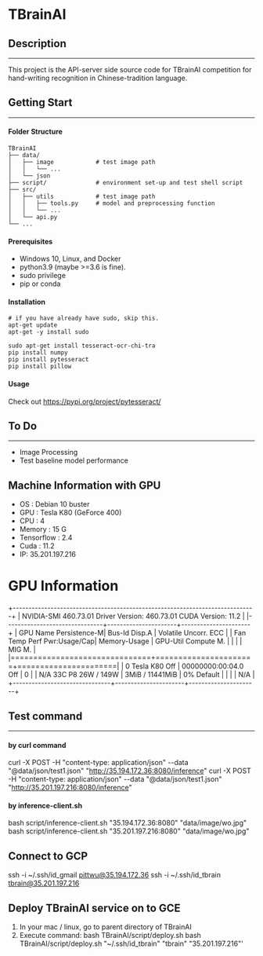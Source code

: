 # **TBrainAI**

## **Description**
---  
This project is the API-server side source code for TBrainAI competition for hand-writing recognition in Chinese-tradition language.


## **Getting Start**
---  
#### **Folder Structure**

```
TBrainAI   
├── data/  
│   ├── image            # test image path  
│   │   └── ... 
│   └── json 
├── script/              # environment set-up and test shell script
├── src/  
│   ├── utils            # test image path  
│   │   ├── tools.py     # model and preprocessing function
│   │   └── ... 
│   └── api.py
└── ...  
```

#### **Prerequisites**

* Windows 10, Linux, and Docker
* python3.9 (maybe >=3.6 is fine).
* sudo privilege
* pip or conda

#### **Installation**

    # if you have already have sudo, skip this.
    apt-get update
    apt-get -y install sudo

    sudo apt-get install tesseract-ocr-chi-tra
    pip install numpy
    pip install pytesseract
    pip install pillow


#### **Usage**

Check out https://pypi.org/project/pytesseract/

## **To Do**
---  
* Image Processing
* Test baseline model performance

## Machine Information with GPU
* OS : Debian 10 buster
* GPU : Tesla K80 (GeForce 400)
* CPU : 4
* Memory : 15 G
* Tensorflow : 2.4
* Cuda : 11.2
* IP: 35.201.197.216

# GPU Information
+-----------------------------------------------------------------------------+
| NVIDIA-SMI 460.73.01    Driver Version: 460.73.01    CUDA Version: 11.2     |
|-------------------------------+----------------------+----------------------+
| GPU  Name        Persistence-M| Bus-Id        Disp.A | Volatile Uncorr. ECC |
| Fan  Temp  Perf  Pwr:Usage/Cap|         Memory-Usage | GPU-Util  Compute M. |
|                               |                      |               MIG M. |
|===============================+======================+======================|
|   0  Tesla K80           Off  | 00000000:00:04.0 Off |                    0 |
| N/A   33C    P8    26W / 149W |      3MiB / 11441MiB |      0%      Default |
|                               |                      |                  N/A |
+-------------------------------+----------------------+----------------------+

## Test command
---
#### by curl command
curl -X POST -H "content-type: application/json" --data "@data/json/test1.json" "http://35.194.172.36:8080/inference"
curl -X POST -H "content-type: application/json" --data "@data/json/test1.json" "http://35.201.197.216:8080/inference"

#### by inference-client.sh
bash script/inference-client.sh "35.194.172.36:8080" "data/image/wo.jpg"
bash script/inference-client.sh "35.201.197.216:8080" "data/image/wo.jpg"

## Connect to GCP
ssh -i ~/.ssh/id_gmail pittwu@35.194.172.36
ssh -i ~/.ssh/id_tbrain tbrain@35.201.197.216

## Deploy TBrainAI service on to GCE
1. In your mac / linux, go to parent directory of TBrainAI
2. Execute command:
 bash TBrainAI/script/deploy.sh
 bash TBrainAI/script/deploy.sh "~/.ssh/id_tbrain" "tbrain" "35.201.197.216"'


